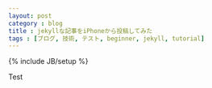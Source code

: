 ```yaml
---
layout: post
category : blog
title : jekyllな記事をiPhoneから投稿してみた
tags : [ブログ, 技術, テスト, beginner, jekyll, tutorial]
---
```

{% include JB/setup %}

Test
